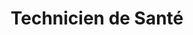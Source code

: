 ---
title: "Technicien de Santé"
url: /bressuire/technicien-de-sante/
shop: approvisionnement médical
---
